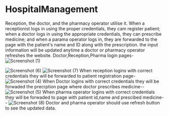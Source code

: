 # HospitalManagement
Reception, the doctor, and the pharmacy operator utilise it. When a receptionist logs in using the proper credentials, they cam register patient; when a doctor logs in using the appropriate credentials, they can prescribe medicine; and when a parama operator logs in, they are forwarded to the page with the patient's name and ID along with the prescription.  the input information will be updated anytime a doctor or pharmacy operator refreshes the website.
Doctor,Reception,Pharma login pages-
![Screenshot (1)](https://user-images.githubusercontent.com/127216778/227855443-150c39e2-e0db-4a3c-a85b-93120ffc8751.png)

![Screenshot (6)](https://user-images.githubusercontent.com/127216778/227855672-4766c54e-f315-48bc-9134-ddbb4e42d43d.png)
![Screenshot (7)](https://user-images.githubusercontent.com/127216778/227855679-e45b91a0-815b-4307-a754-228313b340c9.png)
 When reception logins with correct credentials they will be forwarded to patient registration page-![Screenshot (4)](https://user-images.githubusercontent.com/127216778/227856146-0cdf8f6c-daa1-4870-8242-37b85c772cad.png)
When Doctor logins with correct credentials they will be forwaded the precrption page where doctor prescribes medicine--
![Screenshot (5)](https://user-images.githubusercontent.com/127216778/227856363-1315a103-6a1e-4c84-bc1f-470f3483e97e.png)
When pharma operator logins with correct credentials they will be forwaded to page with patient id,name and prescibed medicine--
![Screenshot (8)](https://user-images.githubusercontent.com/127216778/227856692-b7a207d9-dc1f-4cec-9e8c-fcc133fab525.png)
Doctor  and pharma operator should use refresh button to see the updated data.
